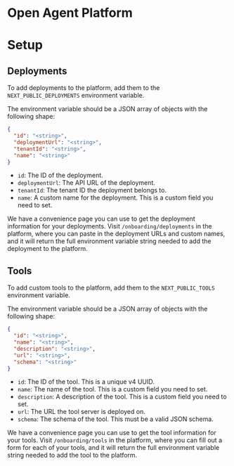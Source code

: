 # Open Agent Platform

# Setup

## Deployments

To add deployments to the platform, add them to the `NEXT_PUBLIC_DEPLOYMENTS` environment variable.

The environment variable should be a JSON array of objects with the following shape:

```json
{
  "id": "<string>",
  "deploymentUrl": "<string>",
  "tenantId": "<string>",
  "name": "<string>"
}
```

- `id`: The ID of the deployment.
- `deploymentUrl`: The API URL of the deployment.
- `tenantId`: The tenant ID the deployment belongs to.
- `name`: A custom name for the deployment. This is a custom field you need to set.

We have a convenience page you can use to get the deployment information for your deployments. Visit `/onboarding/deployments` in the platform, where you can paste in the deployment URLs and custom names, and it will return the full environment variable string needed to add the deployment to the platform.

## Tools

To add custom tools to the platform, add them to the `NEXT_PUBLIC_TOOLS` environment variable.

The environment variable should be a JSON array of objects with the following shape:

```json
{
  "id": "<string>",
  "name": "<string>",
  "description": "<string>",
  "url": "<string>",
  "schema": "<string>"
}
```

- `id`: The ID of the tool. This is a unique v4 UUID.
- `name`: The name of the tool. This is a custom field you need to set.
- `description`: A description of the tool. This is a custom field you need to set.
- `url`: The URL the tool server is deployed on.
- `schema`: The schema of the tool. This must be a valid JSON schema.

We have a convenience page you can use to get the tool information for your tools. Visit `/onboarding/tools` in the platform, where you can fill out a form for each of your tools, and it will return the full environment variable string needed to add the tool to the platform.
